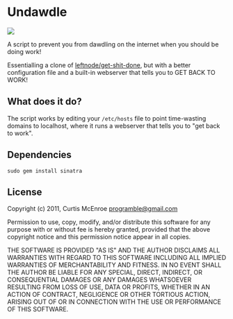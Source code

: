 # Undawdle

![](http://stillmaintained.com/programble/undawdle.png)

A script to prevent you from dawdling on the internet when you should be doing
work!

Essentialling a clone of 
[leftnode/get-shit-done](https://github.com/leftnode/get-shit-done), but with a
better configuration file and a built-in webserver that tells you to GET BACK
TO WORK!

## What does it do?

The script works by editing your `/etc/hosts` file to point time-wasting domains
to localhost, where it runs a webserver that tells you to "get back to work".

## Dependencies

    sudo gem install sinatra

## License

Copyright (c) 2011, Curtis McEnroe <programble@gmail.com>

Permission to use, copy, modify, and/or distribute this software for any
purpose with or without fee is hereby granted, provided that the above
copyright notice and this permission notice appear in all copies.

THE SOFTWARE IS PROVIDED "AS IS" AND THE AUTHOR DISCLAIMS ALL WARRANTIES
WITH REGARD TO THIS SOFTWARE INCLUDING ALL IMPLIED WARRANTIES OF
MERCHANTABILITY AND FITNESS. IN NO EVENT SHALL THE AUTHOR BE LIABLE FOR
ANY SPECIAL, DIRECT, INDIRECT, OR CONSEQUENTIAL DAMAGES OR ANY DAMAGES
WHATSOEVER RESULTING FROM LOSS OF USE, DATA OR PROFITS, WHETHER IN AN
ACTION OF CONTRACT, NEGLIGENCE OR OTHER TORTIOUS ACTION, ARISING OUT OF
OR IN CONNECTION WITH THE USE OR PERFORMANCE OF THIS SOFTWARE.
